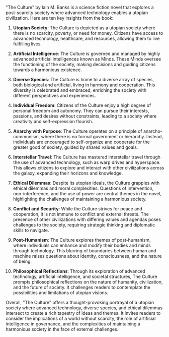 "The Culture" by Iain M. Banks is a science fiction novel that explores a post-scarcity society where advanced technology enables a utopian civilization. Here are ten key insights from the book:

1. **Utopian Society**: The Culture is depicted as a utopian society where there is no scarcity, poverty, or need for money. Citizens have access to advanced technology, healthcare, and resources, allowing them to live fulfilling lives.

2. **Artificial Intelligence**: The Culture is governed and managed by highly advanced artificial intelligences known as Minds. These Minds oversee the functioning of the society, making decisions and guiding citizens towards a harmonious existence.

3. **Diverse Species**: The Culture is home to a diverse array of species, both biological and artificial, living in harmony and cooperation. This diversity is celebrated and embraced, enriching the society with different perspectives and experiences.

4. **Individual Freedom**: Citizens of the Culture enjoy a high degree of personal freedom and autonomy. They can pursue their interests, passions, and desires without constraints, leading to a society where creativity and self-expression flourish.

5. **Anarchy with Purpose**: The Culture operates on a principle of anarcho-communism, where there is no formal government or hierarchy. Instead, individuals are encouraged to self-organize and cooperate for the greater good of society, guided by shared values and goals.

6. **Interstellar Travel**: The Culture has mastered interstellar travel through the use of advanced technology, such as warp drives and hyperspace. This allows citizens to explore and interact with other civilizations across the galaxy, expanding their horizons and knowledge.

7. **Ethical Dilemmas**: Despite its utopian ideals, the Culture grapples with ethical dilemmas and moral complexities. Questions of intervention, non-interference, and the use of power are central themes in the novel, highlighting the challenges of maintaining a harmonious society.

8. **Conflict and Security**: While the Culture strives for peace and cooperation, it is not immune to conflict and external threats. The presence of other civilizations with differing values and agendas poses challenges to the society, requiring strategic thinking and diplomatic skills to navigate.

9. **Post-Humanism**: The Culture explores themes of post-humanism, where individuals can enhance and modify their bodies and minds through technology. This blurring of boundaries between human and machine raises questions about identity, consciousness, and the nature of being.

10. **Philosophical Reflections**: Through its exploration of advanced technology, artificial intelligence, and societal structures, The Culture prompts philosophical reflections on the nature of humanity, civilization, and the future of society. It challenges readers to contemplate the possibilities and limitations of utopian visions.

Overall, "The Culture" offers a thought-provoking portrayal of a utopian society where advanced technology, diverse species, and ethical dilemmas intersect to create a rich tapestry of ideas and themes. It invites readers to consider the implications of a world without scarcity, the role of artificial intelligence in governance, and the complexities of maintaining a harmonious society in the face of external challenges.